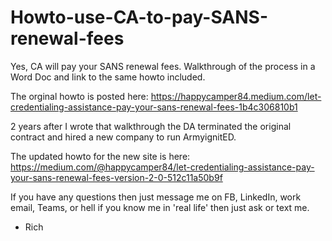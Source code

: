 # Howto-use-CA-to-pay-SANS-renewal-fees
Yes, CA will pay your SANS renewal fees. Walkthrough of the process in a Word Doc and link to the same howto included.

The orginal howto is posted here: https://happycamper84.medium.com/let-credentialing-assistance-pay-your-sans-renewal-fees-1b4c306810b1

2 years after I wrote that walkthrough the DA terminated the original contract and hired a new company to run ArmyignitED. 

The updated howto for the new site is here: https://medium.com/@happycamper84/let-credentialing-assistance-pay-your-sans-renewal-fees-version-2-0-512c11a50b9f

If you have any questions then just message me on FB, LinkedIn, work email, Teams, or hell if you know me in 'real life' then just ask or text me.

- Rich
